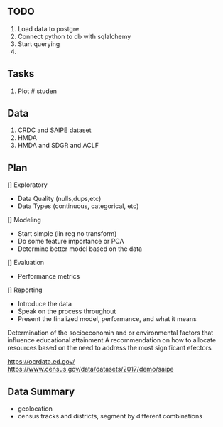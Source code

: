 ## TODO
1. Load data to postgre
2. Connect python to db with sqlalchemy
3. Start querying
4. 

## Tasks

1. Plot # studen

## Data

1. CRDC and SAIPE dataset
2. HMDA
3. HMDA and SDGR and ACLF

## Plan
[] Exploratory
- Data Quality (nulls,dups,etc)
- Data Types (continuous, categorical, etc)

[] Modeling
- Start simple (lin reg no transform)
- Do some feature importance or PCA
- Determine better model based on the data

[] Evaluation
- Performance metrics

[] Reporting
- Introduce the data
- Speak on the process throughout 
- Present the finalized model, performance, and what it means


Determination of the socioeconomin and or environmental factors that influence educational attainment
A recommendation on how to allocate resources based on the need to address the most significant efectors


https://ocrdata.ed.gov/
https://www.census.gov/data/datasets/2017/demo/saipe



## Data Summary
- geolocation
- census tracks and districts, segment by different combinations
